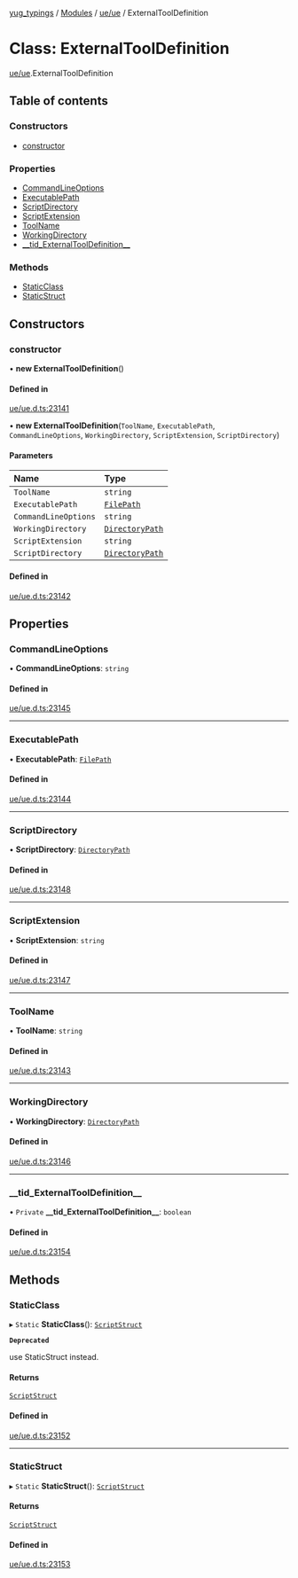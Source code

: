[yug_typings](../README.md) / [Modules](../modules.md) / [ue/ue](../modules/ue_ue.md) / ExternalToolDefinition

# Class: ExternalToolDefinition

[ue/ue](../modules/ue_ue.md).ExternalToolDefinition

## Table of contents

### Constructors

- [constructor](ue_ue.ExternalToolDefinition.md#constructor)

### Properties

- [CommandLineOptions](ue_ue.ExternalToolDefinition.md#commandlineoptions)
- [ExecutablePath](ue_ue.ExternalToolDefinition.md#executablepath)
- [ScriptDirectory](ue_ue.ExternalToolDefinition.md#scriptdirectory)
- [ScriptExtension](ue_ue.ExternalToolDefinition.md#scriptextension)
- [ToolName](ue_ue.ExternalToolDefinition.md#toolname)
- [WorkingDirectory](ue_ue.ExternalToolDefinition.md#workingdirectory)
- [\_\_tid\_ExternalToolDefinition\_\_](ue_ue.ExternalToolDefinition.md#__tid_externaltooldefinition__)

### Methods

- [StaticClass](ue_ue.ExternalToolDefinition.md#staticclass)
- [StaticStruct](ue_ue.ExternalToolDefinition.md#staticstruct)

## Constructors

### constructor

• **new ExternalToolDefinition**()

#### Defined in

[ue/ue.d.ts:23141](https://github.com/YugMetaverse/yug_typings/blob/b7d9b19/ue/ue.d.ts#L23141)

• **new ExternalToolDefinition**(`ToolName`, `ExecutablePath`, `CommandLineOptions`, `WorkingDirectory`, `ScriptExtension`, `ScriptDirectory`)

#### Parameters

| Name | Type |
| :------ | :------ |
| `ToolName` | `string` |
| `ExecutablePath` | [`FilePath`](ue_ue.FilePath.md) |
| `CommandLineOptions` | `string` |
| `WorkingDirectory` | [`DirectoryPath`](ue_ue.DirectoryPath.md) |
| `ScriptExtension` | `string` |
| `ScriptDirectory` | [`DirectoryPath`](ue_ue.DirectoryPath.md) |

#### Defined in

[ue/ue.d.ts:23142](https://github.com/YugMetaverse/yug_typings/blob/b7d9b19/ue/ue.d.ts#L23142)

## Properties

### CommandLineOptions

• **CommandLineOptions**: `string`

#### Defined in

[ue/ue.d.ts:23145](https://github.com/YugMetaverse/yug_typings/blob/b7d9b19/ue/ue.d.ts#L23145)

___

### ExecutablePath

• **ExecutablePath**: [`FilePath`](ue_ue.FilePath.md)

#### Defined in

[ue/ue.d.ts:23144](https://github.com/YugMetaverse/yug_typings/blob/b7d9b19/ue/ue.d.ts#L23144)

___

### ScriptDirectory

• **ScriptDirectory**: [`DirectoryPath`](ue_ue.DirectoryPath.md)

#### Defined in

[ue/ue.d.ts:23148](https://github.com/YugMetaverse/yug_typings/blob/b7d9b19/ue/ue.d.ts#L23148)

___

### ScriptExtension

• **ScriptExtension**: `string`

#### Defined in

[ue/ue.d.ts:23147](https://github.com/YugMetaverse/yug_typings/blob/b7d9b19/ue/ue.d.ts#L23147)

___

### ToolName

• **ToolName**: `string`

#### Defined in

[ue/ue.d.ts:23143](https://github.com/YugMetaverse/yug_typings/blob/b7d9b19/ue/ue.d.ts#L23143)

___

### WorkingDirectory

• **WorkingDirectory**: [`DirectoryPath`](ue_ue.DirectoryPath.md)

#### Defined in

[ue/ue.d.ts:23146](https://github.com/YugMetaverse/yug_typings/blob/b7d9b19/ue/ue.d.ts#L23146)

___

### \_\_tid\_ExternalToolDefinition\_\_

• `Private` **\_\_tid\_ExternalToolDefinition\_\_**: `boolean`

#### Defined in

[ue/ue.d.ts:23154](https://github.com/YugMetaverse/yug_typings/blob/b7d9b19/ue/ue.d.ts#L23154)

## Methods

### StaticClass

▸ `Static` **StaticClass**(): [`ScriptStruct`](ue_ue.ScriptStruct.md)

**`Deprecated`**

use StaticStruct instead.

#### Returns

[`ScriptStruct`](ue_ue.ScriptStruct.md)

#### Defined in

[ue/ue.d.ts:23152](https://github.com/YugMetaverse/yug_typings/blob/b7d9b19/ue/ue.d.ts#L23152)

___

### StaticStruct

▸ `Static` **StaticStruct**(): [`ScriptStruct`](ue_ue.ScriptStruct.md)

#### Returns

[`ScriptStruct`](ue_ue.ScriptStruct.md)

#### Defined in

[ue/ue.d.ts:23153](https://github.com/YugMetaverse/yug_typings/blob/b7d9b19/ue/ue.d.ts#L23153)

